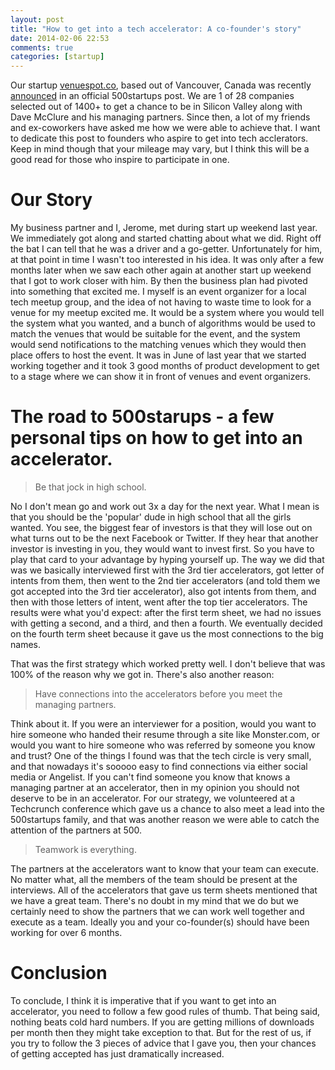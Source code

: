 ```yaml
---
layout: post
title: "How to get into a tech accelerator: A co-founder's story"
date: 2014-02-06 22:53
comments: true
categories: [startup]
---
```


Our startup [venuespot.co](http://venuespot.co), based out of Vancouver, Canada was recently [announced](http://500.co/2014/02/03/batch-8-announcement/) in an official 500startups post. We are 1 of 28 companies selected out of 1400+ to get a chance to be in Silicon Valley along with Dave McClure and his managing partners. Since then, a lot of my friends and ex-coworkers have asked me how we were able to achieve that. I want to dedicate this post to founders who aspire to get into tech acclerators. Keep in mind though that your mileage may vary, but I think this will be a good read for those who inspire to participate in one.

# Our Story
My business partner and I, Jerome, met during start up weekend last year. We immediately got along and started chatting about what we did. Right off the bat I can tell that he was a driver and a go-getter. Unfortunately for him, at that point in time I wasn't too interested in his idea. It was only after a few months later when we saw each other again at another start up weekend that I got to work closer with him. By then the business plan had pivoted into something that excited me. I myself is an event organizer for a local tech meetup group, and the idea of not having to waste time to look for a venue for my meetup excited me. It would be a system where you would tell the system what you wanted, and a bunch of algorithms would be used to match the venues that would be suitable for the event, and the system would send notifications to the matching venues which they would then place offers to host the event. It was in June of last year that we started working together and it took 3 good months of product development to get to a stage where we can show it in front of venues and event organizers.

# The road to 500starups - a few personal tips on how to get into an accelerator.

> Be that jock in high school.

No I don't mean go and work out 3x a day for the next year. What I mean is that you should be the 'popular' dude in high school that all the girls wanted. You see, the biggest fear of investors is that they will lose out on what turns out to be the next Facebook or Twitter. If they hear that another investor is investing in you, they would want to invest first. So you have to play that card to your advantage by hyping yourself up. The way we did that was we basically interviewed first with the 3rd tier accelerators, got letter of intents from them, then went to the 2nd tier accelerators (and told them we got accepted into the 3rd tier accelerator), also got intents from them, and then with those letters of intent, went after the top tier accelerators. The results were what you'd expect: after the first term sheet, we had no issues with getting a second, and a third, and then a fourth. We eventually decided on the fourth term sheet because it gave us the most connections to the big names.

That was the first strategy which worked pretty well. I don't believe that was 100% of the reason why we got in. There's also another reason:

> Have connections into the accelerators before you meet the managing partners.

Think about it. If you were an interviewer for a position, would you want to hire someone who handed their resume through a site like Monster.com, or would you want to hire someone who was referred by someone you know and trust? One of the things I found was that the tech circle is very small, and that nowadays it's sooooo easy to find connections via either social media or Angelist. If you can't find someone you know that knows a managing partner at an accelerator, then in my opinion you should not deserve to be in an accelerator. For our strategy, we volunteered at a Techcrunch conference which gave us a chance to also meet a lead into the 500startups family, and that was another reason we were able to catch the attention of the partners at 500.

> Teamwork is everything.

The partners at the accelerators want to know that your team can execute. No matter what, all the members of the team should be present at the interviews. All of the accelerators that gave us term sheets mentioned that we have a great team. There's no doubt in my mind that we do but we certainly need to show the partners that we can work well together and execute as a team. Ideally you and your co-founder(s) should have been working for over 6 months.

# Conclusion
To conclude, I think it is imperative that if you want to get into an accelerator, you need to follow a few good rules of thumb. That being said, nothing beats cold hard numbers. If you are getting millions of downloads per month then they might take exception to that. But for the rest of us, if you try to follow the 3 pieces of advice that I gave you, then your chances of getting accepted has just dramatically increased.


